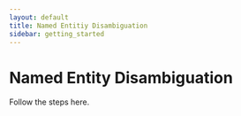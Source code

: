 ```yaml
---
layout: default
title: Named Entitiy Disambiguation
sidebar: getting_started
---
```


# Named Entity Disambiguation

Follow the steps here.



